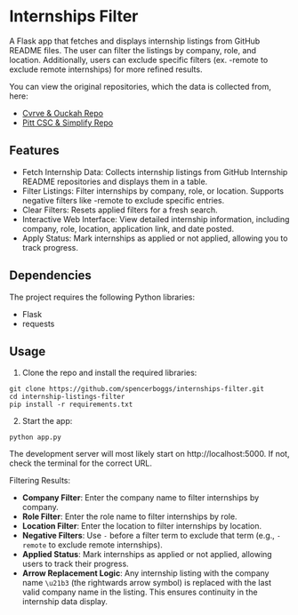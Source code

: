 # Internships Filter
A Flask app that fetches and displays internship listings from GitHub README files. The user can filter the listings by company, role, and location. Additionally, users can exclude specific filters (ex. -remote to exclude remote internships) for more refined results.

You can view the original repositories, which the data is collected from, here: 
* [Cvrve & Ouckah Repo](https://github.com/cvrve/Summer2025-Internships/tree/dev)
* [Pitt CSC & Simplify Repo](https://github.com/SimplifyJobs/Summer2025-Internships/tree/dev)

## Features
* Fetch Internship Data: Collects internship listings from GitHub Internship README repositories and displays them in a table.
* Filter Listings: Filter internships by company, role, or location. Supports negative filters like -remote to exclude specific entries.
* Clear Filters: Resets applied filters for a fresh search.
* Interactive Web Interface: View detailed internship information, including company, role, location, application link, and date posted.
* Apply Status: Mark internships as applied or not applied, allowing you to track progress.

## Dependencies
The project requires the following Python libraries:
* Flask
* requests

## Usage
1. Clone the repo and install the required libraries:
```
git clone https://github.com/spencerboggs/internships-filter.git
cd internship-listings-filter
pip install -r requirements.txt
```
2. Start the app:
```
python app.py
```

The development server will most likely start on http://localhost:5000. If not, check the terminal for the correct URL.

Filtering Results:
* **Company Filter**: Enter the company name to filter internships by company.
* **Role Filter**: Enter the role name to filter internships by role.
* **Location Filter**: Enter the location to filter internships by location.
* **Negative Filters**: Use `-` before a filter term to exclude that term (e.g., `-remote` to exclude remote internships).
* **Applied Status**: Mark internships as applied or not applied, allowing users to track their progress.
* **Arrow Replacement Logic**: Any internship listing with the company name `\u21b3` (the rightwards arrow symbol) is replaced with the last valid company name in the listing. This ensures continuity in the internship data display.

